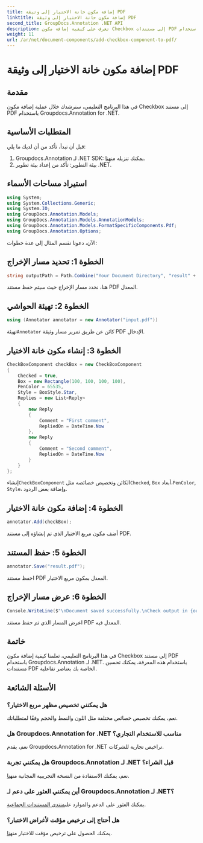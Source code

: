 ```yaml
---
title: إضافة مكون خانة الاختيار إلى وثيقة PDF
linktitle: إضافة مكون خانة الاختيار إلى وثيقة PDF
second_title: GroupDocs.Annotation .NET API
description: تعرف على كيفية إضافة مكون Checkbox إلى مستندات PDF باستخدام Groupdocs.Annotation لـ .NET. قم بتحسين ملفات PDF الخاصة بك باستخدام العناصر التفاعلية.
weight: 11
url: /ar/net/document-components/add-checkbox-component-to-pdf/
---
```


# إضافة مكون خانة الاختيار إلى وثيقة PDF

## مقدمة
في هذا البرنامج التعليمي، سنرشدك خلال عملية إضافة مكون Checkbox إلى مستند PDF باستخدام Groupdocs.Annotation for .NET.
## المتطلبات الأساسية
قبل أن نبدأ، تأكد من أن لديك ما يلي:
1.  Groupdocs.Annotation لـ .NET SDK: يمكنك تنزيله من[هنا](https://releases.groupdocs.com/annotation/net/).
2. بيئة التطوير: تأكد من إعداد بيئة تطوير .NET.

## استيراد مساحات الأسماء
```csharp
using System;
using System.Collections.Generic;
using System.IO;
using GroupDocs.Annotation.Models;
using GroupDocs.Annotation.Models.AnnotationModels;
using GroupDocs.Annotation.Models.FormatSpecificComponents.Pdf;
using GroupDocs.Annotation.Options;
```
الآن، دعونا نقسم المثال إلى عدة خطوات:
## الخطوة 1: تحديد مسار الإخراج
```csharp
string outputPath = Path.Combine("Your Document Directory", "result" + Path.GetExtension("input.pdf"));
```
هنا، نحدد مسار الإخراج حيث سيتم حفظ مستند PDF المعدل.
## الخطوة 2: تهيئة الحواشي
```csharp
using (Annotator annotator = new Annotator("input.pdf"))
```
 تهيئة`Annotator` كائن عن طريق تمرير مسار وثيقة PDF الإدخال.
## الخطوة 3: إنشاء مكون خانة الاختيار
```csharp
CheckBoxComponent checkBox = new CheckBoxComponent
{
    Checked = true,
    Box = new Rectangle(100, 100, 100, 100),
    PenColor = 65535,
    Style = BoxStyle.Star,
    Replies = new List<Reply>
    {
        new Reply
        {
            Comment = "First comment",
            RepliedOn = DateTime.Now
        },
        new Reply
        {
            Comment = "Second comment",
            RepliedOn = DateTime.Now
        }
    }
};
```
 إنشاء`CheckBoxComponent` الكائن وتخصيص خصائصه مثل`Checked`, `Box` أبعاد،`PenColor`, `Style`، وإضافة بعض الردود.
## الخطوة 4: إضافة مكون خانة الاختيار
```csharp
annotator.Add(checkBox);
```
أضف مكون مربع الاختيار الذي تم إنشاؤه إلى مستند PDF.
## الخطوة 5: حفظ المستند
```csharp
annotator.Save("result.pdf");
```
احفظ مستند PDF المعدل بمكون مربع الاختيار.
## الخطوة 6: عرض مسار الإخراج
```csharp
Console.WriteLine($"\nDocument saved successfully.\nCheck output in {outputPath}.");
```
اعرض المسار الذي تم حفظ مستند PDF المعدل فيه.

## خاتمة
في هذا البرنامج التعليمي، تعلمنا كيفية إضافة مكون Checkbox إلى مستند PDF باستخدام Groupdocs.Annotation لـ .NET. باستخدام هذه المعرفة، يمكنك تحسين مستندات PDF الخاصة بك بعناصر تفاعلية.
## الأسئلة الشائعة
### هل يمكنني تخصيص مظهر مربع الاختيار؟
نعم، يمكنك تخصيص خصائص مختلفة مثل اللون والنمط والحجم وفقًا لمتطلباتك.
### هل Groupdocs.Annotation for .NET مناسب للاستخدام التجاري؟
نعم، يقدم Groupdocs.Annotation for .NET تراخيص تجارية للشركات.
### هل يمكنني تجربة Groupdocs.Annotation لـ .NET قبل الشراء؟
 نعم، يمكنك الاستفادة من النسخة التجريبية المجانية من[هنا](https://releases.groupdocs.com/).
### أين يمكنني العثور على دعم لـ Groupdocs.Annotation لـ .NET؟
 يمكنك العثور على الدعم والموارد على[منتدى المستندات الجماعية](https://forum.groupdocs.com/c/annotation/10).
### هل أحتاج إلى ترخيص مؤقت لأغراض الاختبار؟
 يمكنك الحصول على ترخيص مؤقت للاختبار من[هنا](https://purchase.groupdocs.com/temporary-license/).